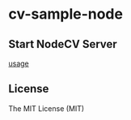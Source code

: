 # cv-sample-node

## Start NodeCV Server

[usage](//github.com/macacajs/nodecv-server#usage)

## License

The MIT License (MIT)
